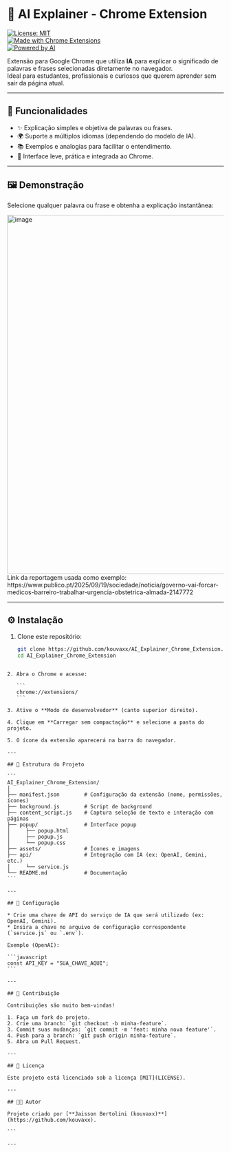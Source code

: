 
# 📖 AI Explainer - Chrome Extension  

[![License: MIT](https://img.shields.io/badge/License-MIT-green.svg)](LICENSE)  
[![Made with Chrome Extensions](https://img.shields.io/badge/Made%20with-Chrome%20Extensions-blue)](https://developer.chrome.com/docs/extensions/)  
[![Powered by AI](https://img.shields.io/badge/Powered%20by-AI-purple)](#funcionalidades)  

Extensão para Google Chrome que utiliza **IA** para explicar o significado de palavras e frases selecionadas diretamente no navegador.  
Ideal para estudantes, profissionais e curiosos que querem aprender sem sair da página atual.  

---

## 🚀 Funcionalidades

- ✨ Explicação simples e objetiva de palavras ou frases.  
- 🌍 Suporte a múltiplos idiomas (dependendo do modelo de IA).  
- 📚 Exemplos e analogias para facilitar o entendimento.  
- 🎨 Interface leve, prática e integrada ao Chrome.  

---

## 🖼️ Demonstração

Selecione qualquer palavra ou frase e obtenha a explicação instantânea:  

<img width="1089" height="834" alt="image" src="https://github.com/user-attachments/assets/9ca426b3-185a-4f14-b14e-451bc1e45275" />
Link da reportagem usada como exemplo: https://www.publico.pt/2025/09/19/sociedade/noticia/governo-vai-forcar-medicos-barreiro-trabalhar-urgencia-obstetrica-almada-2147772
  

---

## ⚙️ Instalação

1. Clone este repositório:  

   ```bash
   git clone https://github.com/kouvaxx/AI_Explainer_Chrome_Extension.git
   cd AI_Explainer_Chrome_Extension
````

2. Abra o Chrome e acesse:

   ```
   chrome://extensions/
   ```

3. Ative o **Modo do desenvolvedor** (canto superior direito).

4. Clique em **Carregar sem compactação** e selecione a pasta do projeto.

5. O ícone da extensão aparecerá na barra do navegador.

---

## 📂 Estrutura do Projeto

```
AI_Explainer_Chrome_Extension/
│
├── manifest.json        # Configuração da extensão (nome, permissões, ícones)
├── background.js        # Script de background
├── content_script.js    # Captura seleção de texto e interação com páginas
├── popup/               # Interface popup
│     ├── popup.html
│     ├── popup.js
│     └── popup.css
├── assets/              # Ícones e imagens
├── api/                 # Integração com IA (ex: OpenAI, Gemini, etc.)
│     └── service.js
└── README.md            # Documentação
```

---

## 🔑 Configuração

* Crie uma chave de API do serviço de IA que será utilizado (ex: OpenAI, Gemini).
* Insira a chave no arquivo de configuração correspondente (`service.js` ou `.env`).

Exemplo (OpenAI):

```javascript
const API_KEY = "SUA_CHAVE_AQUI";
```

---

## 🤝 Contribuição

Contribuições são muito bem-vindas!

1. Faça um fork do projeto.
2. Crie uma branch: `git checkout -b minha-feature`.
3. Commit suas mudanças: `git commit -m 'feat: minha nova feature'`.
4. Push para a branch: `git push origin minha-feature`.
5. Abra um Pull Request.

---

## 📜 Licença

Este projeto está licenciado sob a licença [MIT](LICENSE).

---

## 👨‍💻 Autor

Projeto criado por [**Jaisson Bertolini (kouvaxx)**](https://github.com/kouvaxx).

```

---

